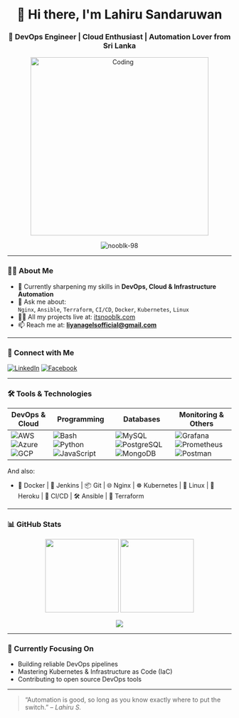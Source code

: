 <h1 align="center">👋 Hi there, I'm Lahiru Sandaruwan</h1>
<h3 align="center">🚀 DevOps Engineer | Cloud Enthusiast | Automation Lover from Sri Lanka</h3>

<p align="center">
  <img src="https://miro.medium.com/v2/resize:fit:720/format:webp/1*DluPjzT_eTUFdzHCI7JBZA.gif" alt="Coding" width="400"/>
</p>

<p align="center">
  <img src="https://komarev.com/ghpvc/?username=nooblk-98&label=Profile%20views&color=0e75b6&style=flat" alt="nooblk-98" />
</p>

---

### 👨‍💻 About Me

- 🌱 Currently sharpening my skills in **DevOps, Cloud & Infrastructure Automation**
- 💬 Ask me about:  
  `Nginx`, `Ansible`, `Terraform`, `CI/CD`, `Docker`, `Kubernetes`, `Linux`
- 👨‍💼 All my projects live at: [itsnooblk.com](https://www.itsnooblk.com)
- 📫 Reach me at: **liyanagelsofficial@gmail.com**

---

### 🔗 Connect with Me

[![LinkedIn](https://img.shields.io/badge/LinkedIn-blue?logo=linkedin&style=for-the-badge)](https://linkedin.com/in/lahiru-liyanage-22b094247)
[![Facebook](https://img.shields.io/badge/Facebook-1877F2?logo=facebook&logoColor=white&style=for-the-badge)](https://fb.com/lahirubrown)

---

### 🛠️ Tools & Technologies

| DevOps & Cloud | Programming | Databases | Monitoring & Others |
|----------------|-------------|-----------|----------------------|
| ![AWS](https://img.shields.io/badge/AWS-232F3E?logo=amazon-aws&logoColor=white) ![Azure](https://img.shields.io/badge/Azure-0078D4?logo=microsoft-azure&logoColor=white) ![GCP](https://img.shields.io/badge/GCP-4285F4?logo=google-cloud&logoColor=white) | ![Bash](https://img.shields.io/badge/Bash-4EAA25?logo=gnu-bash&logoColor=white) ![Python](https://img.shields.io/badge/Python-3776AB?logo=python&logoColor=white) ![JavaScript](https://img.shields.io/badge/JavaScript-F7DF1E?logo=javascript&logoColor=black) | ![MySQL](https://img.shields.io/badge/MySQL-4479A1?logo=mysql&logoColor=white) ![PostgreSQL](https://img.shields.io/badge/PostgreSQL-4169E1?logo=postgresql&logoColor=white) ![MongoDB](https://img.shields.io/badge/MongoDB-47A248?logo=mongodb&logoColor=white) | ![Grafana](https://img.shields.io/badge/Grafana-F46800?logo=grafana&logoColor=white) ![Prometheus](https://img.shields.io/badge/Prometheus-E6522C?logo=prometheus&logoColor=white) ![Postman](https://img.shields.io/badge/Postman-FF6C37?logo=postman&logoColor=white) |

And also:

- 🐳 Docker | 🧪 Jenkins | 📦 Git | 🌐 Nginx | ☸️ Kubernetes | 🔐 Linux | 🔧 Heroku | 🚀 CI/CD | 🛠️ Ansible | 🧱 Terraform

---

### 📊 GitHub Stats

<p align="center">
  <img src="https://github-readme-stats.vercel.app/api?username=nooblk-98&show_icons=true&theme=tokyonight" height="165" />
  <img src="https://github-readme-stats.vercel.app/api/top-langs/?username=nooblk-98&layout=compact&theme=tokyonight" height="165" />
</p>

<p align="center">
  <img src="https://github-readme-streak-stats.herokuapp.com?user=nooblk-98&theme=tokyonight&hide_border=false" />
</p>

---

### 🎯 Currently Focusing On

- Building reliable DevOps pipelines
- Mastering Kubernetes & Infrastructure as Code (IaC)
- Contributing to open source DevOps tools

---

> “Automation is good, so long as you know exactly where to put the switch.” – *Lahiru S.*

